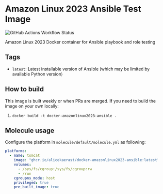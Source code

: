 # Amazon Linux 2023 Ansible Test Image

![GitHub Actions Workflow Status](https://img.shields.io/github/actions/workflow/status/alicekaerast/docker-amazonlinux2023-ansible/build.yml)

Amazon Linux 2023 Docker container for Ansible playbook and role testing

## Tags

- `latest`: Latest installable version of Ansible (which may be limited by available Python version)

## How to build

This image is built weekly or when PRs are merged. If you need to build the image on your own locally:

1. `docker build -t docker-amazonlinux2023-ansible .`

## Molecule usage

Configure the platform in `molecule/default/molecule.yml` as following:

```yml
platforms:
  - name: tomcat
    image: "ghcr.io/alicekaerast/docker-amazonlinux2023-ansible:latest"
    volumes:
      - /sys/fs/cgroup:/sys/fs/cgroup:rw
      - /run
    cgroupns_mode: host
    privileged: true
    pre_built_image: true
```
